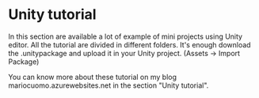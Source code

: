 # Unity tutorial

In this section are available a lot of example of mini projects using Unity editor.
All the tutorial are divided in different folders. 
It's enough download the .unitypackage and upload it in your Unity project. (Assets -> Import Package)



You can know more about these tutorial on my blog mariocuomo.azurewebsites.net in the section "Unity tutorial".

